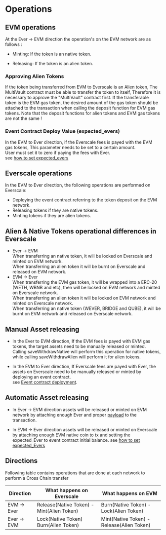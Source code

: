 # Operations

## EVM operations

At the Ever -> EVM direction the operation's on the EVM network are as follows :

- Minting: If the token is an native token.

- Releasing: If the token is an alien token.

### Approving Alien Tokens

If the token being transferred from EVM to Everscale is an Alien token, The MultiVault contract must be able to transfer the token to itself, Therefore it is necessary to approve the "MultiVault" contract first. If the transferable token is the EVM gas token, the desired amount of the gas token should be attached to the transaction when calling the deposit function for EVM gas tokens.
Note that the deposit functions for alien tokens and EVM gas tokens are not the same !

### Event Contract Deploy Value (expected_evers)

In the EVM to Ever direction, if the Everscale fees is payed with the EVM gas tokens, This parameter needs to be set to a certain amount. \
User must set it to zero if paying the fees with Ever. \
see [how to set expected_evers](../FAQ.md##how-to-set-expected_evers)

## Everscale operations

In the EVM to Ever direction, the following operations are performed on Everscale:

- Deploying the event contract referring to the token deposit on the EVM network.
- Releasing tokens if they are native tokens.
- Minting tokens if they are alien tokens.

## Alien & Native Tokens operational differences in Everscale

- Ever -> EVM \
  When transferring an native token, it will be locked on Everscale and minted on EVM network.\
  When transferring an alien token it will be burnt on Everscale and released on EVM network.
- EVM -> Ever \
  When transferring the EVM gas token, it will be wrapped into a ERC-20 (WETH, WBNB and etc), then will be locked on EVM network and minted on Everscale network.\
  When transferring an alien token it will be locked on EVM network and minted on Everscale network.\
  When transferring an native token (WEVER, BRIDGE and QUBE), it will be burnt on EVM network and released on Everscale network.

## Manual Asset releasing

- In the Ever to EVM direction, If the EVM fees is payed with EVM gas tokens, the target assets need to be manually released or minted. Calling saveWithdrawNative will perform this operation for native tokens, while calling saveWithdrawAlien will perform it for alien tokens.

- In the EVM to Ever direction, If Everscale fees are payed with Ever, the assets on Everscale need to be manually released or minted by deploying an event contract. \
  see [Event contract deployment](../../src/codeSamples/md/EvmToEver/DeployEvents/Toc.md).

## Automatic Asset releasing

- In Ever -> EVM direction assets will be released or minted on EVM network by attaching enough Ever and proper [payload](./Payloads.md) to the transaction.

- In EVM -> Ever direction assets will be released or minted on Everscale by attaching enough EVM native coin to tx and setting the expected_Ever to event contract initial balance. see [how to set expected_Evers](../FAQ.md#how-to-set-expected_Evers)

## Directions

Following table contains operations that are done at each network to perform a Cross Chain transfer

| Direction   | What happens on Everscale                 | What happens on EVM                       |
| ----------- | ----------------------------------------- | ----------------------------------------- |
| EVM -> Ever | Release(Native Token) - Mint(Alien Token) | Burn(Native Token) - Lock(Alien Token)    |
| Ever -> EVM | Lock(Native Token) Burn(Alien Token)      | Mint(Native Token) - Release(Alien Token) |

